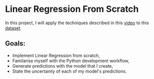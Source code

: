 # Linear Regression From Scratch

In this project, I will apply the techniques described in this [video](https://www.youtube.com/watch?v=PxkzRL0LavU) to this [dataset](https://www.kaggle.com/datasets/yasserh/advertising-sales-dataset).

## Goals:

-   Implement Linear Regression from scratch,
-   Familarise myself with the Python development workflow,
-   Generate predictions with the model that I create,
-   State the uncertainty of each of my model's predictions.
